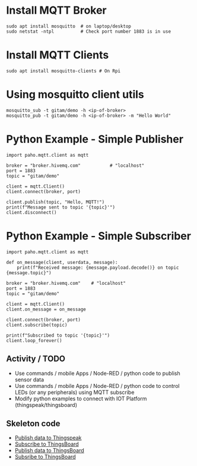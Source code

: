 # Install MQTT Broker
```
sudo apt install mosquitto  # on laptop/desktop
sudo netstat -ntpl          # Check port number 1883 is in use
```

# Install MQTT Clients
```
sudo apt install mosquitto-clients # On Rpi
```

# Using mosquitto client utils
```
mosquitto_sub -t gitam/demo -h <ip-of-broker>
mosquitto_pub -t gitam/demo -h <ip-of-broker> -m "Hello World"
```

# Python Example - Simple Publisher
```
import paho.mqtt.client as mqtt

broker = "broker.hivemq.com"           # "localhost"
port = 1883
topic = "gitam/demo"

client = mqtt.Client()
client.connect(broker, port)

client.publish(topic, "Hello, MQTT!")
print(f"Message sent to topic '{topic}'")
client.disconnect()
```

# Python Example - Simple Subscriber
```
import paho.mqtt.client as mqtt

def on_message(client, userdata, message):
    print(f"Received message: {message.payload.decode()} on topic {message.topic}")

broker = "broker.hivemq.com"    # "localhost"
port = 1883
topic = "gitam/demo"

client = mqtt.Client()
client.on_message = on_message

client.connect(broker, port)
client.subscribe(topic)

print(f"Subscribed to topic '{topic}'")
client.loop_forever()

```

## Activity / TODO
* Use commands / mobile Apps / Node-RED / python code to publish sensor data 
* Use commands / mobile Apps / Node-RED / python code to control LEDs (or any peripherals) using MQTT subscribe
* Modify python examples to connect with IOT Platform (thingspeak/thingsboard)

## Skeleton code
* [Publish data to Thingspeak](thingspeak-pub.py)
* [Subscribe to ThingsBoard](thingspeak-sub.py)
* [Publish data to ThingsBoard](thingsboard-pub.py)
* [Subsribe to ThingsBoard](thingsboard-sub.py)
